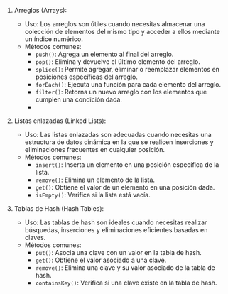 1. Arreglos (Arrays):
    
    - Uso: Los arreglos son útiles cuando necesitas almacenar una colección de elementos del mismo tipo y acceder a ellos mediante un índice numérico.
    - Métodos comunes:
        - `push()`: Agrega un elemento al final del arreglo.
        - `pop()`: Elimina y devuelve el último elemento del arreglo.
        - `splice()`: Permite agregar, eliminar o reemplazar elementos en posiciones específicas del arreglo.
        - `forEach()`: Ejecuta una función para cada elemento del arreglo.
        - `filter()`: Retorna un nuevo arreglo con los elementos que cumplen una condición dada.
        - 
2. Listas enlazadas (Linked Lists):
    
    - Uso: Las listas enlazadas son adecuadas cuando necesitas una estructura de datos dinámica en la que se realicen inserciones y eliminaciones frecuentes en cualquier posición.
    - Métodos comunes:
        - `insert()`: Inserta un elemento en una posición específica de la lista.
        - `remove()`: Elimina un elemento de la lista.
        - `get()`: Obtiene el valor de un elemento en una posición dada.
        - `isEmpty()`: Verifica si la lista está vacía.
3. Tablas de Hash (Hash Tables):
    
    - Uso: Las tablas de hash son ideales cuando necesitas realizar búsquedas, inserciones y eliminaciones eficientes basadas en claves.
    - Métodos comunes:
        - `put()`: Asocia una clave con un valor en la tabla de hash.
        - `get()`: Obtiene el valor asociado a una clave.
        - `remove()`: Elimina una clave y su valor asociado de la tabla de hash.
        - `containsKey()`: Verifica si una clave existe en la tabla de hash.